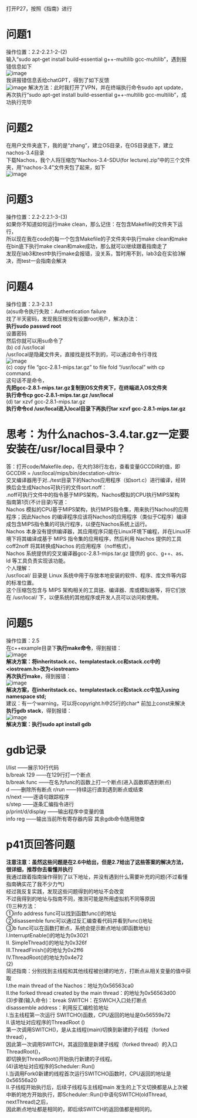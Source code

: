 打开P27，按照《指南》进行
# 问题1
操作位置：2.2-2.2.1-2-(2)  
输入“sudo apt-get install build-essential g++-multilib gcc-multilib”，遇到报错信息如下  
![image](https://github.com/user-attachments/assets/0a4a671e-fa70-4389-a13c-2bd2f98d839f)  
我讲报错信息丢给chatGPT，得到了如下反馈  
![image](https://github.com/user-attachments/assets/253eb207-c32c-4d3b-bd86-6bc24cb8f8e8)
解决方法：此时我打开了VPN，并在终端执行命令sudo apt update，再次执行“sudo apt-get install build-essential g++-multilib gcc-multilib”，成功执行完毕
# 问题2
在用户文件夹底下，我的是“zhang”，建立OS目录，在OS目录底下，建立nachos-3.4目录  
下载Nachos，我个人将压缩包“Nachos-3.4-SDU(for lecture).zip”中的三个文件夹，用“nachos-3.4”文件夹包了起来，如下  
![image](https://github.com/user-attachments/assets/f36dda80-7730-45b5-8e49-8b92d797f96e)

# 问题3
操作位置：2.2-2.2.1-3-(3)  
如果你不知道如何运行make clean，那么记住：在包含Makefile的文件夹下运行，  
所以现在我在code的每一个包含Makefile的子文件夹中执行make clean和make  
在bin底下执行make clean和make成功，那么就可以继续跟着指南走了  
发现在lab3和test中执行make会报错，没关系，暂时用不到，lab3会在实验3解决，而test一会指南会解决
# 问题4
操作位置：2.3-2.3.1  
(a)su命令执行失败：Authentication failure  
找了半天密码，发现我压根没有设置root用户，解决办法：  
**执行sudo passwd root**  
设置密码  
然后你就可以用su命令了  
(b) cd /usr/local  
/usr/local是隐藏文件夹，直接找是找不到的，可以通过命令行寻找  
![image](https://github.com/user-attachments/assets/a2795046-cf3d-4610-a105-f24b3fc770ce)  
(c) copy file “gcc-2.8.1-mips.tar.gz” to file fold “/usr/local” with cp command.  
这句话不是命令，  
**先把gcc-2.8.1-mips.tar.gz复制到OS文件夹下，在终端进入OS文件夹**  
**执行命令cp gcc-2.8.1-mips.tar.gz /usr/local**  
(d) tar xzvf gcc-2.8.1-mips.tar.gz   
**执行命令cd /usr/local进入local目录下再执行tar xzvf gcc-2.8.1-mips.tar.gz**
# 思考：为什么nachos-3.4.tar.gz一定要安装在/usr/local目录中？
答：打开code/Makefile.dep，在大约38行左右，查看变量GCCDIR的值，即GCCDIR = /usr/local/mips/bin/decstation-ultrix-  
交叉编译器用于对../test目录下的Nachos应用程序（如sort.c）进行编译，经转换后会生成Nachos可执行的文件sort.noff：  
.noff可执行文件中的指令基于MIPS架构，Nachos模拟的CPU执行MIPS架构  
指南第1页(不计目录)写道：  
Nachos 模拟的CPU基于MIPS架构，执行MIPS指令集，用来执行Nachos的应用程序；因此Nachos 的编译程序应该将Nachos的应用程序（类似于C程序）编译
成包含MIPS指令集的可执行程序，以便在Nachos系统上运行。  
Nachos 本身没有提供编译器，其应用程序只能在Linux环境下编程，并在Linux环境下将其编译成基于 MIPS 指令集的应用程序，然后利用 Nachos 提供的工具
coff2noff 将其转换成Nachos 的应用程序（noff格式）。  
Nachos 系统提供的交叉编译器gcc-2.8.1-mips.tar.gz 提供的 gcc、g++、as、ld 等工具负责实现该功能。  
个人理解：  
/usr/local/ 目录是 Linux 系统中用于存放本地安装的软件、程序、库文件等内容的标准位置。  
这个压缩包包含与 MIPS 架构相关的工具链、编译器、库或模拟器等，将它们放在 /usr/local/ 下，以便系统的其他程序或开发人员可以访问和使用。
# 问题5
操作位置：2.5  
在c++example目录下**执行make命令**，得到报错：  
![image](https://github.com/user-attachments/assets/dc921de4-957b-4300-92ec-d5feed94f0ad)  
**解决方案：将inheritstack.cc、templatestack.cc和stack.cc中的<iostream.h>改为\<iostream>**  
**再次执行make**，得到报错：  
![image](https://github.com/user-attachments/assets/2bd5ab8f-7d50-475a-82a7-99d5f39aa6da)  
**解决方案，在inheritstack.cc、templatestack.cc和stack.cc中加入using namespace std;**  
建议：有一个warning，可以将copyright.h中25行的char* 前加上const来解决  
**执行gdb stack**，得到报错：  
![image](https://github.com/user-attachments/assets/47057a24-6c5f-4bb0-baaa-be1cc227181e)  
**解决方案：执行sudo apt install gdb**
# gdb记录
l/list ——展示10行代码  
b/break 129 ——在129行打一个断点  
b/break func ——在名为func的函数上打一个断点(进入函数即遇到断点)  
d ——删除所有断点
r/run ——持续运行直到遇到断点或结束  
n/next ——逐语句跟踪程序  
s/step ——逐条汇编指令进行  
p/print/d/display ——输出程序中变量的值  
info reg ——输出当前所有寄存器内容
其余gdb命令随用随查
# p41页回答问题
**注意注意：虽然这些问题是在2.6中给出，但是2.7给出了这些答案的解决方法，很详细，推荐你去看懂并执行**  
我通过跟着指南操作得到了以下地址，并没有遇到什么需要补充的问题(不过看懂指南确实花了我不少力气)  
经过我反复实践，发现这些问题得到的地址不会改变  
不过我得到的地址与指南不同，推测可能是所用虚拟机不同等原因  
(1)三种方法：  
①info address func可以找到函数func()的地址  
②disassemble func可以通过反汇编查看代码并看到func()地址  
③b func可以在函数打断点，系统会提示断点地址(即函数地址)    
Ⅰ.InterruptEnable()的地址为0x3021  
Ⅱ. SimpleThread()的地址为0x326f  
Ⅲ.ThreadFinish()的地址为0x2ff6  
Ⅳ.ThreadRoot()的地址为0x4e72  
(2)  
简述指南：分别找到主线程和其他线程被创建的地方，打断点从相关变量的值中获取  
Ⅰ.the main thread of the Nachos：地址为0x56563ca0  
Ⅱ.the forked thread created by the main thread：的地址为0x56563d00  
(3)步骤(输入命令)：break SWITCH：在SWICH入口处打断点  
disassemble address：利用反汇编检验地址  
Ⅰ.当主线程第一次运行 SWITCHO)函数，CPU返回的地址是0x56559e72  
Ⅱ.该地址对应程序的ThreadRoot ()  
第一次调用SWITCH()，是从主线程(main)切换到新建的子线程（forked thread），  
因此第一次调用SWITCH，其返回值是新建子线程（forked thread）的入口ThreadRoot()，  
即切换到ThreadRoot()开始执行新建的子线程。  
(4)该地址对应程序的Scheduler::Run()  
Ⅰ.当调用Fork0新建的线程首次运行SWITCHO函数时，CPU返回的地址是0x56556a20  
Ⅱ.子线程开始执行后，后续子线程与主线程main 发生的上下文切换都是从上次被  
中断的地方开始执行，即Scheduler::Run()中语句SWITCH(oldThread, nextThread)之后，  
因此断点地址都是相同的，即后续SWITCH的返回值都是相同的。  
